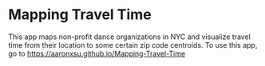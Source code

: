 # Mapping Travel Time

This app maps non-profit dance organizations in NYC and visualize travel time from their location to some certain zip code centroids. To use this app, go to https://aaronxsu.github.io/Mapping-Travel-Time
